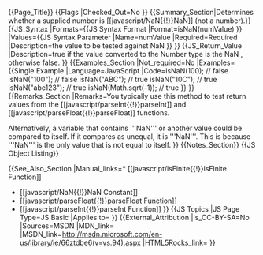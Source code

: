 {{Page_Title}}
{{Flags
|Checked_Out=No
}}
{{Summary_Section|Determines whether a supplied number is [[javascript/NaN{{!}}NaN]] (not a number).}}
{{JS_Syntax
|Formats={{JS Syntax Format
|Format=isNaN(numValue)
}}
|Values={{JS Syntax Parameter
|Name=numValue
|Required=Required
|Description=the value to be tested against NaN
}}
}}
{{JS_Return_Value
|Description=true if the value converted to the Number type is the NaN , otherwise false.
}}
{{Examples_Section
|Not_required=No
|Examples={{Single Example
|Language=JavaScript
|Code=isNaN(100); // false
isNaN("100"); // false
isNaN("ABC"); // true
isNaN("10C"); // true
isNaN("abc123"); // true
isNaN(Math.sqrt(-1)); // true
}}
}}
{{Remarks_Section
|Remarks=You typically use this method to test return values from the [[javascript/parseInt{{!}}parseInt]] and [[javascript/parseFloat{{!}}parseFloat]] functions.

Alternatively, a variable that contains '''NaN''' or another value could be compared to itself. If it compares as unequal, it is '''NaN'''. This is because '''NaN''' is the only value that is not equal to itself.
}}
{{Notes_Section}}
{{JS Object Listing}}

{{See_Also_Section
|Manual_links=* [[javascript/isFinite{{!}}isFinite Function]]
* [[javascript/NaN{{!}}NaN Constant]]
* [[javascript/parseFloat{{!}}parseFloat Function]]
* [[javascript/parseInt{{!}}parseInt Function]]
}}
{{JS Topics
|JS Page Type=JS Basic
|Applies to=
}}
{{External_Attribution
|Is_CC-BY-SA=No
|Sources=MSDN
|MDN_link=
|MSDN_link=http://msdn.microsoft.com/en-us/library/ie/66ztdbe6(v=vs.94).aspx
|HTML5Rocks_link=
}}